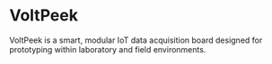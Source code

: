 # VoltPeek

VoltPeek is a smart, modular IoT data acquisition board designed for prototyping within laboratory and field environments.

